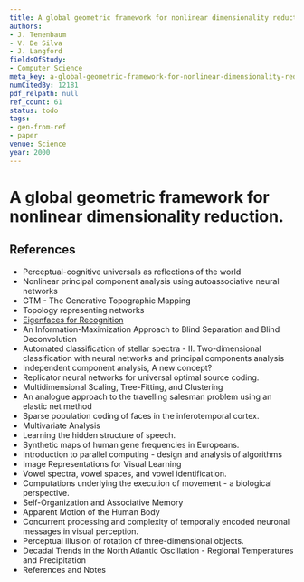 ```yaml
---
title: A global geometric framework for nonlinear dimensionality reduction.
authors:
- J. Tenenbaum
- V. De Silva
- J. Langford
fieldsOfStudy:
- Computer Science
meta_key: a-global-geometric-framework-for-nonlinear-dimensionality-reduction
numCitedBy: 12181
pdf_relpath: null
ref_count: 61
status: todo
tags:
- gen-from-ref
- paper
venue: Science
year: 2000
---
```


# A global geometric framework for nonlinear dimensionality reduction.

## References

- Perceptual-cognitive universals as reflections of the world
- Nonlinear principal component analysis using autoassociative neural networks
- GTM - The Generative Topographic Mapping
- Topology representing networks
- [Eigenfaces for Recognition](./eigenfaces-for-recognition.md)
- An Information-Maximization Approach to Blind Separation and Blind Deconvolution
- Automated classification of stellar spectra - II. Two-dimensional classification with neural networks and principal components analysis
- Independent component analysis, A new concept?
- Replicator neural networks for universal optimal source coding.
- Multidimensional Scaling, Tree-Fitting, and Clustering
- An analogue approach to the travelling salesman problem using an elastic net method
- Sparse population coding of faces in the inferotemporal cortex.
- Multivariate Analysis
- Learning the hidden structure of speech.
- Synthetic maps of human gene frequencies in Europeans.
- Introduction to parallel computing - design and analysis of algorithms
- Image Representations for Visual Learning
- Vowel spectra, vowel spaces, and vowel identification.
- Computations underlying the execution of movement - a biological perspective.
- Self-Organization and Associative Memory
- Apparent Motion of the Human Body
- Concurrent processing and complexity of temporally encoded neuronal messages in visual perception.
- Perceptual illusion of rotation of three-dimensional objects.
- Decadal Trends in the North Atlantic Oscillation - Regional Temperatures and Precipitation
- References and Notes
